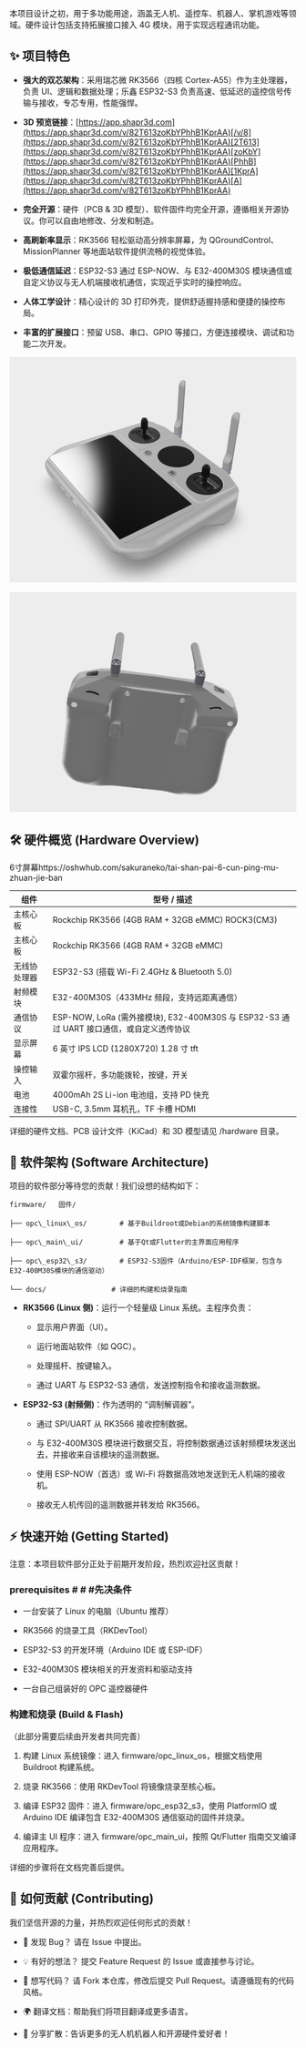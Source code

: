 

本项目设计之初，用于多功能用途，涵盖无人机、遥控车、机器人、掌机游戏等领域。硬件设计包括支持拓展接口接入 4G 模块，用于实现远程通讯功能。

## ✨ 项目特色



*   **强大的双芯架构**：采用瑞芯微 RK3566（四核 Cortex-A55）作为主处理器，负责 UI、逻辑和数据处理；乐鑫 ESP32-S3 负责高速、低延迟的遥控信号传输与接收，专芯专用，性能强悍。

*   **3D 预览链接**：[https://app.shapr3d.com](https://app.shapr3d.com/v/82T613zoKbYPhhB1KprAA)[/v/8](https://app.shapr3d.com/v/82T613zoKbYPhhB1KprAA)[2T613](https://app.shapr3d.com/v/82T613zoKbYPhhB1KprAA)[zoKbY](https://app.shapr3d.com/v/82T613zoKbYPhhB1KprAA)[PhhB](https://app.shapr3d.com/v/82T613zoKbYPhhB1KprAA)[1KprA](https://app.shapr3d.com/v/82T613zoKbYPhhB1KprAA)[A](https://app.shapr3d.com/v/82T613zoKbYPhhB1KprAA)

*   **完全开源**：硬件（PCB & 3D 模型）、软件固件均完全开源，遵循相关开源协议。你可以自由地修改、分发和制造。

*   **高刷新率显示**：RK3566 轻松驱动高分辨率屏幕，为 QGroundControl、MissionPlanner 等地面站软件提供流畅的视觉体验。

*   **极低通信延迟**：ESP32-S3 通过 ESP-NOW、与 E32-400M30S 模块通信或自定义协议与无人机端接收机通信，实现近乎实时的操控响应。

*   **人体工学设计**：精心设计的 3D 打印外壳，提供舒适握持感和便捷的操控布局。

*   **丰富的扩展接口**：预留 USB、串口、GPIO 等接口，方便连接模块、调试和功能二次开发。



![img](72ea594b07d95843cfd6bd2f808aa445.png)



![img](fcfce2822ea62f884dcd48cdd1de2ff2.png)

## 🛠️ 硬件概览 (Hardware Overview)

 6寸屏幕https://oshwhub.com/sakuraneko/tai-shan-pai-6-cun-ping-mu-zhuan-jie-ban


| 组件     | 型号 / 描述                                                             |
| ------ | ------------------------------------------------------------------- |
| 主核心板   | Rockchip RK3566 (4GB RAM + 32GB eMMC) ROCK3(CM3)                              |
| 主核心板   | Rockchip RK3566 (4GB RAM + 32GB eMMC)                               |
| 无线协处理器 | ESP32-S3 (搭载 Wi-Fi 2.4GHz & Bluetooth 5.0)                          |
| 射频模块   | E32-400M30S（433MHz 频段，支持远距离通信）                                      |
| 通信协议   | ESP-NOW, LoRa (需外接模块), E32-400M30S 与 ESP32-S3 通过 UART 接口通信，或自定义透传协议 |
| 显示屏幕   | 6 英寸 IPS LCD (1280X720) 1.28 寸 tft                                  |
| 操控输入   | 双霍尔摇杆，多功能拨轮，按键，开关                                                   |
| 电池     | 4000mAh 2S Li-ion 电池组，支持 PD 快充                                      |
| 连接性    | USB-C, 3.5mm 耳机孔，TF 卡槽 HDMI                                         |

详细的硬件文档、PCB 设计文件（KiCad）和 3D 模型请见 /hardware 目录。

## 🚀 软件架构 (Software Architecture)

项目的软件部分等待您的贡献！我们设想的结构如下：



```
firmware/   固件/

├── opc\_linux\_os/        # 基于Buildroot或Debian的系统镜像构建脚本

├── opc\_main\_ui/         # 基于Qt或Flutter的主界面应用程序

├── opc\_esp32\_s3/        # ESP32-S3固件（Arduino/ESP-IDF框架，包含与E32-400M30S模块的通信驱动）

└── docs/                # 详细的构建和烧录指南
```



*   **RK3566 (Linux 侧)**：运行一个轻量级 Linux 系统。主程序负责：


    *   显示用户界面（UI）。

    *   运行地面站软件（如 QGC）。

    *   处理摇杆、按键输入。

    *   通过 UART 与 ESP32-S3 通信，发送控制指令和接收遥测数据。

*   **ESP32-S3 (射频侧)**：作为透明的 “调制解调器”。


    *   通过 SPI/UART 从 RK3566 接收控制数据。

    *   与 E32-400M30S 模块进行数据交互，将控制数据通过该射频模块发送出去，并接收来自该模块的遥测数据。

    *   使用 ESP-NOW（首选）或 Wi-Fi 将数据高效地发送到无人机端的接收机。

    *   接收无人机传回的遥测数据并转发给 RK3566。

## ⚡ 快速开始 (Getting Started)

注意：本项目软件部分正处于前期开发阶段，热烈欢迎社区贡献！

### prerequisites   # # #先决条件



*   一台安装了 Linux 的电脑（Ubuntu 推荐）

*   RK3566 的烧录工具（RKDevTool）

*   ESP32-S3 的开发环境（Arduino IDE 或 ESP-IDF）

*   E32-400M30S 模块相关的开发资料和驱动支持

*   一台自己组装好的 OPC 遥控器硬件

### 构建和烧录 (Build & Flash)

（此部分需要后续由开发者共同完善）



1.  构建 Linux 系统镜像：进入 firmware/opc\_linux\_os，根据文档使用 Buildroot 构建系统。

2.  烧录 RK3566：使用 RKDevTool 将镜像烧录至核心板。

3.  编译 ESP32 固件：进入 firmware/opc\_esp32\_s3，使用 PlatformIO 或 Arduino IDE 编译包含 E32-400M30S 通信驱动的固件并烧录。

4.  编译主 UI 程序：进入 firmware/opc\_main\_ui，按照 Qt/Flutter 指南交叉编译应用程序。

详细的步骤将在文档完善后提供。

## 🤝 如何贡献 (Contributing)

我们坚信开源的力量，并热烈欢迎任何形式的贡献！



*   👀 发现 Bug？ 请在 Issue 中提出。

*   💡 有好的想法？ 提交 Feature Request 的 Issue 或直接参与讨论。

*   📝 想写代码？ 请 Fork 本仓库，修改后提交 Pull Request。请遵循现有的代码风格。

*   🌍 翻译文档：帮助我们将项目翻译成更多语言。

*   📢 分享扩散：告诉更多的无人机机器人和开源硬件爱好者！


